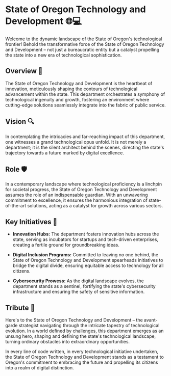 # State of Oregon Technology and Development 🌐💻

Welcome to the dynamic landscape of the State of Oregon's technological frontier! Behold the transformative force of the State of Oregon Technology and Development – not just a bureaucratic entity but a catalyst propelling the state into a new era of technological sophistication.

## Overview 🚀

The State of Oregon Technology and Development is the heartbeat of innovation, meticulously shaping the contours of technological advancement within the state. This department orchestrates a symphony of technological ingenuity and growth, fostering an environment where cutting-edge solutions seamlessly integrate into the fabric of public service.

## Vision 🔍

In contemplating the intricacies and far-reaching impact of this department, one witnesses a grand technological opus unfold. It is not merely a department; it is the silent architect behind the scenes, directing the state's trajectory towards a future marked by digital excellence.

## Role 🛡️

In a contemporary landscape where technological proficiency is a linchpin for societal progress, the State of Oregon Technology and Development assumes the role of an indispensable guardian. With an unwavering commitment to excellence, it ensures the harmonious integration of state-of-the-art solutions, acting as a catalyst for growth across various sectors.

## Key Initiatives 🚀

- **Innovation Hubs:** The department fosters innovation hubs across the state, serving as incubators for startups and tech-driven enterprises, creating a fertile ground for groundbreaking ideas.

- **Digital Inclusion Programs:** Committed to leaving no one behind, the State of Oregon Technology and Development spearheads initiatives to bridge the digital divide, ensuring equitable access to technology for all citizens.

- **Cybersecurity Prowess:** As the digital landscape evolves, the department stands as a sentinel, fortifying the state's cybersecurity infrastructure and ensuring the safety of sensitive information.

## Tribute 🎉

Here's to the State of Oregon Technology and Development – the avant-garde strategist navigating through the intricate tapestry of technological evolution. In a world defined by challenges, this department emerges as an unsung hero, shaping and defining the state's technological landscape, turning ordinary obstacles into extraordinary opportunities.

In every line of code written, in every technological initiative undertaken, the State of Oregon Technology and Development stands as a testament to Oregon's commitment to embracing the future and propelling its citizens into a realm of digital distinction.
